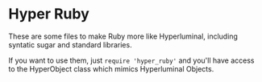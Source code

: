 Hyper Ruby
==========

These are some files to make Ruby more like Hyperluminal, including syntatic sugar and standard libraries.

If you want to use them, just `require 'hyper_ruby'` and you'll have access to the HyperObject class which mimics Hyperluminal Objects.


